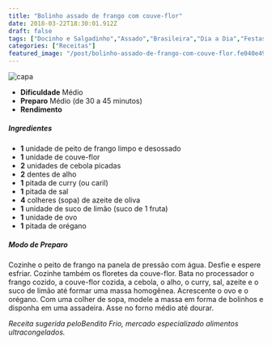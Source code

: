 ```yaml
---
title: "Bolinho assado de frango com couve-flor"
date: 2018-03-22T18:30:01.912Z
draft: false
tags: ["Docinho e Salgadinho","Assado","Brasileira","Dia a Dia","Festas","Ocasiões Especiais","Leve e Saudável","Alimentação saudável","dieta","receita"]
categories: ["Receitas"]
featured_image: "/post/bolinho-assado-de-frango-com-couve-flor.fe040e49.jpg"
---
```


![capa](/post/bolinho-assado-de-frango-com-couve-flor.fe040e49.jpg)

*   **Dificuldade** Médio
*   **Preparo** Médio (de 30 a 45 minutos)
*   **Rendimento**

##### Ingredientes

*   **1** unidade de peito de frango limpo e desossado
*   **1** unidade de couve-flor
*   **2** unidades de cebola picadas
*   **2** dentes de alho
*   **1** pitada de curry (ou caril)
*   **1** pitada de sal
*   **4** colheres (sopa) de azeite de oliva
*   **1** unidade de suco de limão (suco de 1 fruta)
*   **1** unidade de ovo
*   **1** pitada de orégano

##### Modo de Preparo

Cozinhe o peito de frango na panela de pressão com água. Desfie e espere esfriar. Cozinhe também os floretes da couve-flor. Bata no processador o frango cozido, a couve-flor cozida, a cebola, o alho, o curry, sal, azeite e o suco de limão até formar uma massa homogênea. Acrescente o ovo e o orégano. Com uma colher de sopa, modele a massa em forma de bolinhos e disponha em uma assadeira. Asse no forno médio até dourar.

_Receita sugerida peloBendito Frio, mercado especializado alimentos ultracongelados._
